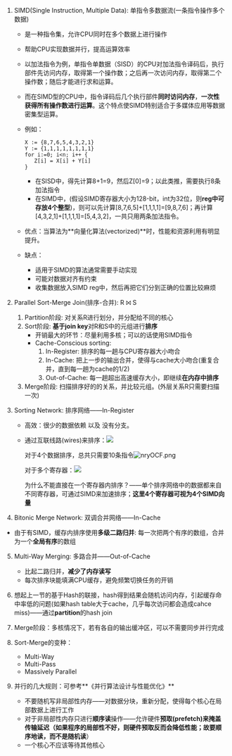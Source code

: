 1. SIMD(Single Instruction, Multiple Data): 单指令多数据流(一条指令操作多个数据)

   - 是一种指令集，允许CPU同时在多个数据上进行操作

   - 帮助CPU实现数据并行，提高运算效率

   - 以加法指令为例，单指令单数据（SISD）的CPU对加法指令译码后，执行部件先访问内存，取得第一个操作数；之后再一次访问内存，取得第二个操作数；随后才能进行求和运算。

   - 而在SIMD型的CPU中，指令译码后几个执行部件**同时访问内存**，**一次性获得所有操作数进行运算**。这个特点使SIMD特别适合于多媒体应用等数据密集型运算。

   - 例如：

     ```
     X := {8,7,6,5,4,3,2,1}
     Y := {1,1,1,1,1,1,1,1}
     for i:=0; i<n; i++ {
     	Z[i] = X[i] + Y[i]
     }
     ```

     - 在SISD中，得先计算8+1=9，然后Z[0]=9；以此类推，需要执行8条加法指令
     - 在SIMD中，(假设SIMD寄存器大小为128-bit，int为32位，则**reg中可存放4个整型**)，则可以先计算[8,7,6,5]+[1,1,1,1]=[9,8,7,6]；再计算[4,3,2,1]+[1,1,1,1]=[5,4,3,2]，一共只用两条加法指令。

   - 优点：当算法为**向量化算法(vectorized)**时，性能和资源利用有明显提升。

   - 缺点：

     - 适用于SIMD的算法通常需要手动实现
     - 可能对数据对齐有约束
     - 收集数据放入SIMD reg中，然后再把它们分到正确的位置比较麻烦

2. Parallel Sort-Merge Join(排序-合并): R ⨝ S

      1. Partition阶段: 对关系R进行划分，并分配给不同的核心
      2. Sort阶段: **基于join key**对R和S中的元组进行**排序**
         - 开销最大的环节：尽量利用多核；可以的话使用SIMD指令
         - Cache-Conscious sorting:
           1. In-Register: 排序的每一趟与CPU寄存器大小吻合
           2. In-Cache: 把上一步的输出合并，使得与cache大小吻合(重复合并，直到每一趟为cache的1/2)
           3. Out-of-Cache: 每一趟超出高速缓存大小，即继续**在内存中排序**
      3. Merge阶段: 扫描排序好的的关系，并比较元组。(外层关系R只需要扫描一次)

3. Sorting Network: 排序网络——In-Register

   - 高效：很少的数据依赖 以及 没有分支。

   - 通过互联线路(wires)来排序：![](https://s2.ax1x.com/2019/09/13/nryhcj.md.png)

     对于4个数据排序，总共只需要10条指令![nryOCF.png](https://s2.ax1x.com/2019/09/13/nryOCF.png)

     对于多个寄存器：![](https://s2.ax1x.com/2019/09/13/nr6kCD.md.png)

     为什么不能直接在一个寄存器内排序？——单个排序网络中的数据都来自不同寄存器，可通过SIMD来加速排序；**这里4个寄存器可视为4个SIMD向量**

4. Bitonic Merge Network: 双调合并网络——In-Cache
   
- 由于有SIMD，缓存内排序使用**多级二路归并**: 每一次把两个有序的数组，合并为一个**全局有序**的数组
   
5. Multi-Way Merging: 多路合并——Out-of-Cache
   - 比起二路归并，**减少了内存读写**
   - 每次排序块能填满CPU缓存，避免频繁切换任务的开销

6. 想起上一节的基于Hash的联接，hash得到结果会随机访问内存，引起缓存命中率低的问题(如果hash table大于cache，几乎每次访问都会造成cahce miss)——通过**partition**的hash join
7. Merge阶段：多核情况下，若有各自的输出缓冲区，可以不需要同步并行完成
8. Sort-Merge的变种：
   - Multi-Way
   - Multi-Pass
   - Massively Parallel

9. 并行的几大规则：可参考**《并行算法设计与性能优化》**
   - 不要随机写非局部性内存——对数据分块，重新分配，使得每个核心在局部数据上进行工作
   - 对于非局部性内存只进行**顺序读**操作——允许硬件**预取(prefetch)**来掩盖传输延迟（如果程序的局部性不好，则硬件预取反而会降低性能；故**要顺序地读，而不是随机读**）
   - 一个核心不应该等待其他核心